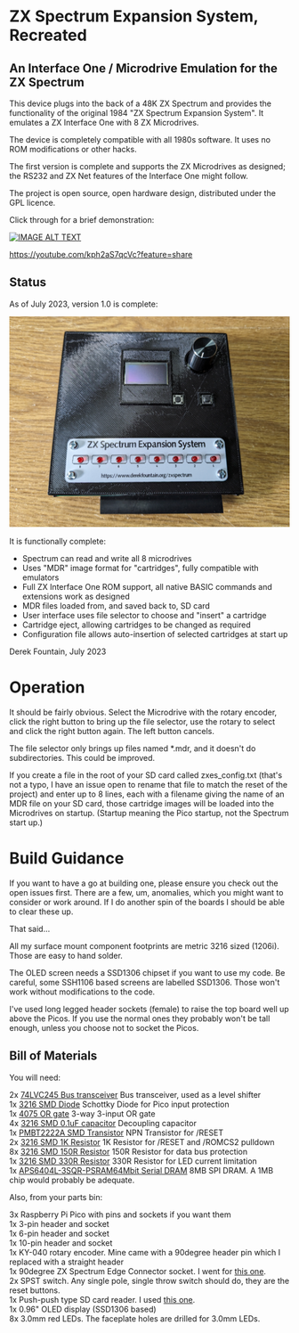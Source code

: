 # ZX Spectrum Expansion System, Recreated

## An Interface One / Microdrive Emulation for the ZX Spectrum

This device plugs into the back of a 48K ZX Spectrum and provides the
functionality of the original 1984 "ZX Spectrum Expansion System". It
emulates a ZX Interface One with 8 ZX Microdrives.

The device is completely compatible with all 1980s software. It uses no
ROM modifications or other hacks.

The first version is complete and supports the ZX Microdrives as
designed; the RS232 and ZX Net features of the Interface One might follow.

The project is open source, open hardware design, distributed under the
GPL licence.

Click through for a brief demonstration:

[![IMAGE ALT TEXT](http://img.youtube.com/vi/kph2aS7qcVc/0.jpg)](http://www.youtube.com/watch?v=kph2aS7qcVc "ZX Spectrum Expansion System, Recreated")

https://youtube.com/kph2aS7qcVc?feature=share

## Status

As of July 2023, version 1.0 is complete:

![alt text](images/zses_2.jpg "v1.0")

It is functionally complete:

* Spectrum can read and write all 8 microdrives
* Uses "MDR" image format for "cartridges", fully compatible with emulators
* Full ZX Interface One ROM support, all native BASIC commands and extensions work as designed
* MDR files loaded from, and saved back to, SD card
* User interface uses file selector to choose and "insert" a cartridge
* Cartridge eject, allowing cartridges to be changed as required
* Configuration file allows auto-insertion of selected cartridges at start up

Derek Fountain, July 2023


# Operation

It should be fairly obvious. Select the Microdrive with the rotary encoder, click the right
button to bring up the file selector, use the rotary to select and click the right button
again. The left button cancels.

The file selector only brings up files named *.mdr, and it doesn't do subdirectories. This
could be improved.

If you create a file in the root of your SD card called zxes_config.txt (that's not a
typo, I have an issue open to rename that file to match the reset of the project) and
enter up to 8 lines, each with a filename giving the name of an MDR file on your SD card,
those cartridge images will be loaded into the Microdrives on startup. (Startup meaning the
Pico startup, not the Spectrum start up.)


# Build Guidance

If you want to have a go at building one, please ensure you check out the open issues first.
There are a few, um, anomalies, which you might want to consider or work around. If I do
another spin of the boards I should be able to clear these up.

That said...

All my surface mount component footprints are metric 3216 sized (1206i). Those are easy to hand solder.

The OLED screen needs a SSD1306 chipset if you want to use my code. Be careful, some SSH1106
based screens are labelled SSD1306. Those won't work without modifications to the code.

I've used long legged header sockets (female) to raise the top board well up above the Picos. If you
use the normal ones they probably won't be tall enough, unless you choose not to socket the Picos.

## Bill of Materials

You will need:

2x [74LVC245 Bus transceiver](https://www.mouser.co.uk/ProductDetail/595-SN74LVC245ANSR)
Bus transceiver, used as a level shifter
<br>
1x [3216 SMD Diode](https://www.mouser.co.uk/ProductDetail/581-SD1206S040S2R0)
Schottky Diode for Pico input protection
<br>
1x [4075 OR gate](https://www.mouser.co.uk/ProductDetail/595-SN74HCS4075DR)
3-way 3-input OR gate
<br>
4x [3216 SMD 0.1uF capacitor](https://www.mouser.co.uk/ProductDetail/581-12065C104KAT4A)
Decoupling capacitor
<br>
1x [PMBT2222A SMD Transistor](https://www.mouser.co.uk/ProductDetail/771-PMBT2222A-T-R)
NPN Transistor for /RESET
<br>
2x [3216 SMD 1K Resistor](https://www.mouser.co.uk/ProductDetail/603-RT1206FRE071KL)
1K Resistor for /RESET and /ROMCS2 pulldown
<br>
8x [3216 SMD 150R Resistor](https://www.mouser.co.uk/ProductDetail/603-RT1206FRE07150RL)
150R Resistor for data bus protection
<br>
1x [3216 SMD 330R Resistor](https://www.mouser.co.uk/ProductDetail/YAGEO/RT1206FRE07330RL)
330R Resistor for LED current limitation
<br>
1x [APS6404L-3SQR-PSRAM64Mbit Serial DRAM](https://www.mouser.co.uk/ProductDetail/878-APS6404L-3SQR-SN)
8MB SPI DRAM. A 1MB chip would probably be adequate.
<br>

Also, from your parts bin:

3x Raspberry Pi Pico with pins and sockets if you want them
<br>
1x 3-pin header and socket
<br>
1x 6-pin header and socket
<br>
1x 10-pin header and socket
<br>
1x KY-040 rotary encoder. Mine came with a 90degree header pin which I replaced with a straight header
<br>
1x 90degree ZX Spectrum Edge Connector socket. I went for <a href="https://www.ebay.co.uk/itm/394156247495">this one</a>.
<br>
2x SPST switch. Any single pole, single throw switch should do, they are the reset buttons.
<br>
1x Push-push type SD card reader. I used <a href="https://www.ebay.co.uk/itm/133222265884">this one</a>.
<br>
1x 0.96" OLED display (SSD1306 based)
<br>
8x 3.0mm red LEDs. The faceplate holes are drilled for 3.0mm LEDs.
